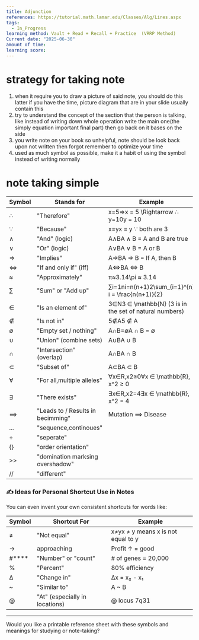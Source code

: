 ```yaml
---
title: Adjunction
references: https://tutorial.math.lamar.edu/Classes/Alg/Lines.aspx
tags:
  - In_Progress
learning method: Vault + Read + Recall + Practice  (VRRP Method)
Current date: "2025-06-30"
amount of time: 
learning score:
---
```


# strategy for taking note 
1. when it require you to draw a picture of said note, you should do this latter if you have the time, picture diagram that are in your slide usually contain this 
2. try to understand the concept of the section that the person is talking, like instead of writing down whole operation write the main one(the simply equation important final part) then go back on it bases on the side
3. you write note on your book so unhelpful, note should be look back upon not written then forgot remember to optimize your time 
4. used as much symbol as possible, make it a habit of using the symbol instead of writing normally 
# note taking simple 

| Symbol | Stands for                        | Example                                                |
| ------ | --------------------------------- | ------------------------------------------------------ |
| ∴      | "Therefore"                       | x=5⇒x = 5 \Rightarrow ∴ y=10y = 10                     |
| ∵      | "Because"                         | x=yx = y ∵ both are 3                                  |
| ∧      | "And" (logic)                     | A∧BA ∧ B = A and B are true                            |
| ∨      | "Or" (logic)                      | A∨BA ∨ B = A or B                                      |
| ⇒      | "Implies"                         | A⇒BA ⇒ B = If A, then B                                |
| ⇔      | "If and only if" (iff)            | A⇔BA ⇔ B                                               |
| ≈      | "Approximately"                   | π≈3.14\pi ≈ 3.14                                       |
| ∑      | "Sum" or "Add up"                 | ∑i=1ni=n(n+1)2\sum_{i=1}^{n} i = \frac{n(n+1)}{2}      |
| ∈      | "Is an element of"                | 3∈N3 ∈ \mathbb{N} (3 is in the set of natural numbers) |
| ∉      | "Is not in"                       | 5∉A5 ∉ A                                               |
| ∅      | "Empty set / nothing"             | A∩B=∅A ∩ B = ∅                                         |
| ∪      | "Union" (combine sets)            | A∪BA ∪ B                                               |
| ∩      | "Intersection" (overlap)          | A∩BA ∩ B                                               |
| ⊂      | "Subset of"                       | A⊂BA ⊂ B                                               |
| ∀      | "For all,multiple alleles"        | ∀x∈R,x2≥0∀x ∈ \mathbb{R}, x^2 ≥ 0                      |
| ∃      | "There exists"                    | ∃x∈R,x2=4∃x ∈ \mathbb{R}, x^2 = 4                      |
| ⟹      | "Leads to / Results in becimming" | Mutation ⟹ Disease                                     |
| ...    | "sequence,continoues"             |                                                        |
| ÷      | "seperate"                        |                                                        |
| {}     | "order orientation"               |                                                        |
| >>     | "domination marksing overshadow"  |                                                        |
| //     | "different"                       |                                                        |


### ✍️ **Ideas for Personal Shortcut Use in Notes**

You can even invent your own consistent shortcuts for words like:

| Symbol | Shortcut For                   | Example                            |
| ------ | ------------------------------ | ---------------------------------- |
| ≠      | "Not equal"                    | x≠yx ≠ y means x is not equal to y |
| →      | approaching                    | Profit ↑ = good                    |
| #****  | "Number" or "count"            | # of genes = 20,000                |
| %      | "Percent"                      | 80% efficiency                     |
| ∆      | "Change in"                    | ∆x = x₂ - x₁                       |
| ~      | "Similar to"                   | A ~ B                              |
| @      | "At" (especially in locations) | @ locus 7q31                       |

---

Would you like a printable reference sheet with these symbols and meanings for studying or note-taking?